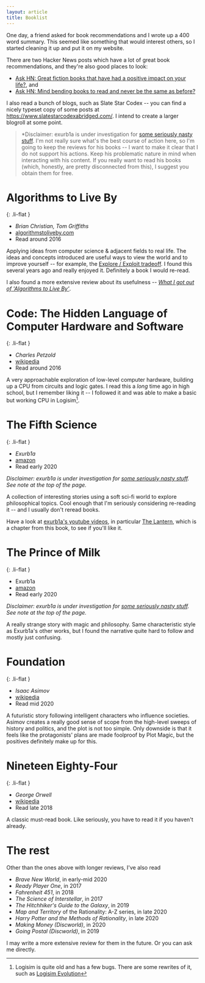 ```yaml
---
layout: article
title: Booklist
---
```


One day, a friend asked for book recommendations and I wrote up a 400 word summary. This seemed like something that would interest others, so I started cleaning it up and put it on my website.

There are two Hacker News posts which have a lot of great book recommendations, and they're also good places to look:

- [Ask HN: Great fiction books that have had a positive impact on your life?](https://news.ycombinator.com/item?id=22718592), and
- [Ask HN: Mind bending books to read and never be the same as before?](https://news.ycombinator.com/item?id=23151144)

I also read a bunch of blogs, such as Slate Star Codex -- you can find a nicely typeset copy of some posts at <https://www.slatestarcodexabridged.com/>. I intend to create a larger blogroll at some point.

> *Disclaimer: exurb1a is under investigation for [some seriously nasty stuff](https://www.photoandgrime.com/blog-1/2020/11/25/pieke-roelofs/youtuber-exurb1a-exposed-sickening-truth-about-an-abuser). I'm not really sure what's the best course of action here, so I'm going to keep the reviews for his books -- I want to make it clear that I do not support his actions. Keep his problematic nature in mind when interacting with his content. If you really want to read his books (which, honestly, are pretty disconnected from this), I suggest you obtain them for free.

# Algorithms to Live By

{: .li-flat }
- *Brian Christian, Tom Griffiths*
- [algorithmstoliveby.com](https://algorithmstoliveby.com/)
- Read around 2016

Applying ideas from computer science & adjacent fields to real life. The ideas and concepts introduced are useful ways to view the world and to improve yourself -- for example, the [Explore / Exploit tradeoff](https://en.wikipedia.org/wiki/Multi-armed_bandit). I found this several years ago and really enjoyed it. Definitely a book I would re-read.

I also found a more extensive review about its usefulness -- [*What I got out of 'Algorithms to Live By'*](https://www.lesswrong.com/posts/62PRkMtu5jiBA9wLN/what-i-got-out-of-algorithms-to-live-by).

# Code: The Hidden Language of Computer Hardware and Software

{: .li-flat }
- *Charles Petzold*
- [wikipedia](https://en.wikipedia.org/wiki/Code:_The_Hidden_Language_of_Computer_Hardware_and_Software)
- Read around 2016

A very approachable exploration of low-level computer hardware, building up a CPU from circuits and logic gates. I read this a *long* time ago in high school, but I remember liking it -- I followed it and was able to make a basic but working CPU in Logisim[^1].

[^1]: Logisim is quite old and has a few bugs. There are some rewrites of it, such as [Logisim Evolution](https://github.com/reds-heig/logisim-evolution)

# The Fifth Science

{: .li-flat }
- *Exurb1a*
- [amazon](https://www.amazon.com/gp/product/B07GTMYVZF)
- Read early 2020

*Disclaimer: exurb1a is under investigation for [some seriously nasty stuff](https://www.photoandgrime.com/blog-1/2020/11/25/pieke-roelofs/youtuber-exurb1a-exposed-sickening-truth-about-an-abuser). See note at the top of the page.*

A collection of interesting stories using a soft sci-fi world to explore philosophical topics. Cool enough that I'm seriously considering re-reading it -- and I usually don't reread books.

Have a look at [exurb1a's youtube videos](https://www.youtube.com/c/Exurb1a), in particular [The Lantern](https://www.youtube.com/watch?v=um6cGuJ4mNE), which is a chapter from this book, to see if you'll like it.

# The Prince of Milk

{: .li-flat }
- Exurb1a
- [amazon](https://www.amazon.com.au/Prince-Milk-Exurb1a/dp/1983699748)
- Read early 2020

*Disclaimer: exurb1a is under investigation for [some seriously nasty stuff](https://www.photoandgrime.com/blog-1/2020/11/25/pieke-roelofs/youtuber-exurb1a-exposed-sickening-truth-about-an-abuser). See note at the top of the page.*

A really strange story with magic and philosophy.
Same characteristic style as Exurb1a's other works, but I found the narrative quite hard to follow and mostly just confusing.

# Foundation

{: .li-flat }
- *Isaac Asimov*
- [wikipedia](https://en.wikipedia.org/wiki/Foundation_(Asimov_novel))
- Read mid 2020

A futuristic story following intelligent characters who influence societies. Asimov creates a really good sense of scope from the high-level sweeps of history and politics, and the plot is not too simple. Only downside is that it feels like the protagonists' plans are made foolproof by Plot Magic, but the positives definitely make up for this.

# Nineteen Eighty-Four

{: .li-flat }
- *George Orwell*
- [wikipedia](https://en.wikipedia.org/wiki/Nineteen_Eighty-Four)
- Read late 2018

A classic must-read book. Like seriously, you have to read it if you haven't already.

# The rest

Other than the ones above with longer reviews, I've also read

- *Brave New World*, in early-mid 2020
- *Ready Player One*, in 2017
- *Fahrenheit 451*, in 2018
- *The Science of Interstellar*, in 2017
- *The Hitchhiker's Guide to the Galaxy*, in 2019
- *Map and Territory* of the Rationality: A-Z series, in late 2020
- *Harry Potter and the Methods of Rationality*, in late 2020
- *Making Money (Discworld)*, in 2020
- *Going Postal (Discworld)*, in 2019

I may write a more extensive review for them in the future. Or you can ask me directly.

